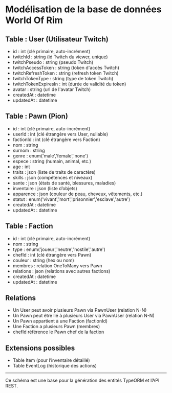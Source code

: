 # Modélisation de la base de données World Of Rim

## Table : User (Utilisateur Twitch)

- id : int (clé primaire, auto-incrément)
- twitchId : string (id Twitch du viewer, unique)
- twitchPseudo : string (pseudo Twitch)
- twitchAccessToken : string (token d'accès Twitch)
- twitchRefreshToken : string (refresh token Twitch)
- twitchTokenType : string (type de token Twitch)
- twitchTokenExpiresIn : int (durée de validité du token)
- avatar : string (url de l'avatar Twitch)
- createdAt : datetime
- updatedAt : datetime

## Table : Pawn (Pion)

- id : int (clé primaire, auto-incrément)
- userId : int (clé étrangère vers User, nullable)
- factionId : int (clé étrangère vers Faction)
- nom : string
- surnom : string
- genre : enum('male','female','none')
- espece : string (humain, animal, etc.)
- age : int
- traits : json (liste de traits de caractère)
- skills : json (compétences et niveaux)
- sante : json (états de santé, blessures, maladies)
- inventaire : json (liste d’objets)
- apparence : json (couleur de peau, cheveux, vêtements, etc.)
- statut : enum('vivant','mort','prisonnier','esclave','autre')
- createdAt : datetime
- updatedAt : datetime

## Table : Faction

- id : int (clé primaire, auto-incrément)
- nom : string
- type : enum('joueur','neutre','hostile','autre')
- chefId : int (clé étrangère vers Pawn)
- couleur : string (hex ou nom)
- membres : relation OneToMany vers Pawn
- relations : json (relations avec autres factions)
- createdAt : datetime
- updatedAt : datetime

## Relations

- Un User peut avoir plusieurs Pawn via PawnUser (relation N-N)
- Un Pawn peut être lié à plusieurs User via PawnUser (relation N-N)
- Un Pawn appartient à une Faction (factionId)
- Une Faction a plusieurs Pawn (membres)
- chefId référence le Pawn chef de la faction

## Extensions possibles

- Table Item (pour l’inventaire détaillé)
- Table EventLog (historique des actions)

---

Ce schéma est une base pour la génération des entités TypeORM et l’API REST.
